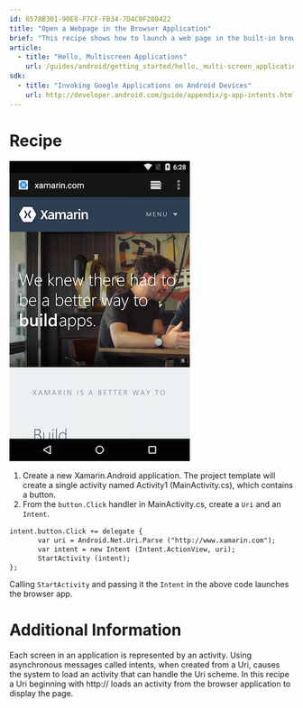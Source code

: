 ```yaml
---
id: 6578B301-90E8-F7CF-FB34-7D4C0F280422
title: "Open a Webpage in the Browser Application"
brief: "This recipe shows how to launch a web page in the built-in browser application."
article:
  - title: "Hello, Multiscreen Applications" 
    url: /guides/android/getting_started/hello,_multi-screen_applications
sdk:
  - title: "Invoking Google Applications on Android Devices" 
    url: http://developer.android.com/guide/appendix/g-app-intents.html
---
```


<a name="Recipe" class="injected"></a>


# Recipe

 [ ![](Images/Browser.png)](Images/Browser.png)

1.  Create a new Xamarin.Android application. The project template will create a single activity named Activity1 (MainActivity.cs), which contains a button.
2.  From the `button.Click` handler in MainActivity.cs, create a `Uri` and an `Intent`.


```
intent.button.Click += delegate {
       var uri = Android.Net.Uri.Parse ("http://www.xamarin.com");
       var intent = new Intent (Intent.ActionView, uri);
       StartActivity (intent);
};
```

Calling `StartActivity` and passing it the `Intent` in the above code launches
the browser app.

 <a name="Additional_Information" class="injected"></a>


# Additional Information

Each screen in an application is represented by an activity. Using
asynchronous messages called intents, when created from a Uri, causes the system
to load an activity that can handle the Uri scheme. In this recipe a Uri
beginning with http:// loads an activity from the browser application to display
the page.

